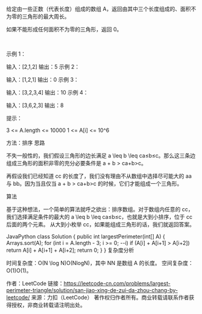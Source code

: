 给定由一些正数（代表长度）组成的数组 A，返回由其中三个长度组成的、面积不为零的三角形的最大周长。

如果不能形成任何面积不为零的三角形，返回 0。

 

示例 1：

输入：[2,1,2]
输出：5
示例 2：

输入：[1,2,1]
输出：0
示例 3：

输入：[3,2,3,4]
输出：10
示例 4：

输入：[3,6,2,3]
输出：8
 

提示：

3 <= A.length <= 10000
1 <= A[i] <= 10^6


方法：排序
思路

不失一般性的，我们假设三角形的边长满足 a \leq b \leq ca≤b≤c。那么这三条边组成三角形的面积非零的充分必要条件是 a + b > ca+b>c。

再假设我们已经知道 cc 的长度了，我们没有理由不从数组中选择尽可能大的 aa 与 bb。因为当且仅当 a + b > ca+b>c 的时候，它们才能组成一个三角形。

算法

基于这种想法，一个简单的算法就呼之欲出：排序数组。对于数组内任意的 cc，我们选择满足条件的最大的 a \leq b \leq ca≤b≤c，也就是大到小排序，位于 cc 后面的两个元素。 从大到小枚举 cc，如果能组成三角形的话，我们就返回答案。

JavaPython
class Solution {
    public int largestPerimeter(int[] A) {
        Arrays.sort(A);
        for (int i = A.length - 3; i >= 0; --i)
            if (A[i] + A[i+1] > A[i+2])
                return A[i] + A[i+1] + A[i+2];
        return 0;
    }
}
复杂度分析

时间复杂度：O(N \log N)O(NlogN)，其中 NN 是数组 A 的长度。
空间复杂度：O(1)O(1)。

作者：LeetCode
链接：https://leetcode-cn.com/problems/largest-perimeter-triangle/solution/san-jiao-xing-de-zui-da-zhou-chang-by-leetcode/
来源：力扣（LeetCode）
著作权归作者所有。商业转载请联系作者获得授权，非商业转载请注明出处。